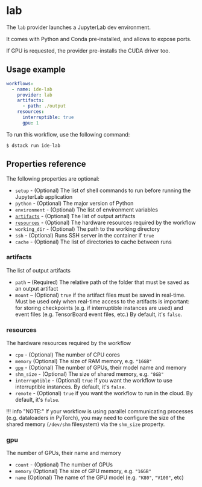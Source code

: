 # lab

The `lab` provider launches a JupyterLab dev environment.

It comes with Python and Conda pre-installed, and allows to expose ports.

If GPU is requested, the provider pre-installs the CUDA driver too. 

## Usage example

<div editor-title=".dstack/workflows/lab-example.yaml">

```yaml
workflows:
  - name: ide-lab
    provider: lab
    artifacts: 
      - path: ./output
    resources:
      interruptible: true
      gpu: 1
```

</div>

To run this workflow, use the following command:

<div class="termy">

```shell
$ dstack run ide-lab
```

</div>

## Properties reference

The following properties are optional:

- `setup` - (Optional) The list of shell commands to run before running the JupyterLab application
- `python` - (Optional) The major version of Python
- `environment` - (Optional) The list of environment variables 
- [`artifacts`](#artifacts) - (Optional) The list of output artifacts
- [`resources`](#resources) - (Optional) The hardware resources required by the workflow
- `working_dir` - (Optional) The path to the working directory
- `ssh` - (Optional) Runs SSH server in the container if `true`
- `cache` - (Optional) The list of directories to cache between runs

### artifacts

The list of output artifacts

- `path` – (Required) The relative path of the folder that must be saved as an output artifact
- `mount` – (Optional) `true` if the artifact files must be saved in real-time.
    Must be used only when real-time access to the artifacts is important: 
    for storing checkpoints (e.g. if interruptible instances are used) and event files
    (e.g. TensorBoard event files, etc.)
    By default, it's `false`.

### resources

The hardware resources required by the workflow

- `cpu` - (Optional) The number of CPU cores
- `memory` (Optional) The size of RAM memory, e.g. `"16GB"`
- [`gpu`](#gpu) - (Optional) The number of GPUs, their model name and memory
- `shm_size` - (Optional) The size of shared memory, e.g. `"8GB"`
- `interruptible` - (Optional) `true` if you want the workflow to use interruptible instances.
    By default, it's `false`.
- `remote` - (Optional) `true` if you want the workflow to run in the cloud.
   By default, it's `false`.

!!! info "NOTE:"
    If your workflow is using parallel communicating processes (e.g. dataloaders in PyTorch), 
    you may need to configure the size of the shared memory (`/dev/shm` filesystem) via the `shm_size` property.

### gpu

The number of GPUs, their name and memory

- `count` - (Optional) The number of GPUs
- `memory` (Optional) The size of GPU memory, e.g. `"16GB"`
- `name` (Optional) The name of the GPU model (e.g. `"K80"`, `"V100"`, etc)